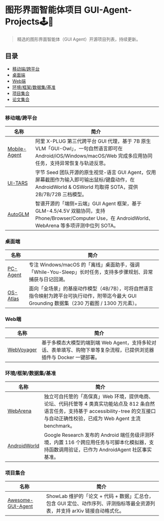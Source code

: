 # 图形界面智能体项目 GUI-Agent-Projects🕹️🤖
<!-- 中文版本 --> 

> 精选的图形界面智能体（GUI Agent）开源项目列表，持续更新。

## 目录
- [移动端/跨平台](#移动端跨平台)
- [桌面端](#桌面端)
- [Web端](#web端)
- [环境/框架/数据集/基准](#环境框架数据集基准)
- [项目集合](#项目集合)
- [论文集合](https://github.com/seevencai/GUI-Agent-Projects/tree/main/papers)
---

### 移动端/跨平台
| 名称 | 简介 |
|----|------|
| [Mobile-Agent](https://github.com/X-PLUG/MobileAgent) | 阿里 X-PLUG 第三代跨平台 GUI 代理，基于 7B 原生 VLM「GUI-Owl」，一句自然语言即可在 Android/iOS/Windows/macOS/Web 完成多应用协同任务，支持异常恢复与轨迹反思。 |
| [UI-TARS](https://github.com/bytedance/UI-TARS) | 字节 Seed 团队开源的原生视觉-语言 GUI Agent，仅用屏幕截图作为输入即可输出鼠标/键盘动作，在 AndroidWorld & OSWorld 均取得 SOTA，提供 2B/7B/72B 三档模型。 |
| [AutoGLM](https://github.com/THUDM/AutoWebGLM)| 智谱开源的「端侧+云端」GUI Agent 框架，基于 GLM-4.5/4.5V 双脑协同，支持 Phone/Browser/Computer Use，在 AndroidWorld、WebArena 等多项评测中位列 SOTA。 |

### 桌面端
| 名称 | 简介 |
|----|------|
| [PC-Agent](https://github.com/GAIR-NLP/PC-Agent) | 专注 Windows/macOS 的「离线」桌面助手，强调「While-You-Sleep」长时任务，支持多步骤规划、异常捕获与日记回溯。 |
| [OS-Atlas](https://osatlas.github.io) | 面向「全场景」的基座动作模型（4B/7B），可将自然语言指令映射为跨平台可执行动作，附带迄今最大 GUI Grounding 数据集（230 万截图 / 1300 万元素）。 |

### Web端
| 名称 | 简介 |
|----|------|
| [WebVoyager](https://github.com/webvoyager/webvoyager) | 基于多模态大模型的端到端 Web Agent，支持多轮对话、表单填写、购物下单等复杂流程，已提供浏览器插件与 Docker 一键部署。 |

### 环境/框架/数据集/基准
| 名称 | 简介 |
|----|------|
| [WebArena](https://github.com/web-arena-x/webarena) | 独立可自托管的「高保真」Web 环境，提供电商、论坛、代码托管等 4 类真实功能站点及 812 条自然语言任务，支持基于 accessibility-tree 的交互接口与自动正确性校验，已成为 Web Agent 主流 benchmark。 |
| [AndroidWorld](https://github.com/google-research/android_world) | Google Research 发布的 Android 端任务级评测环境，内置 116 个跨应用任务与可脚本化模拟器，支持函数调用验证，已作为 AndroidAgent 社区事实基准。 |

### 项目集合
| 名称 | 简介 |
|----|------|
| [Awesome-GUI-Agent](https://github.com/showlab/Awesome-GUI-Agent) | ShowLab 维护的「论文 + 代码 + 数据」汇总仓，包含 GUI 定位、动作序列、评测指标等最全资源列表，并支持 arXiv 链接自动格式化。 |
